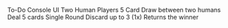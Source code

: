 
To-Do
Console UI
Two Human Players
5 Card Draw between two humans
Deal 5 cards
Single Round
Discard up to 3 (1x)
Returns the winner